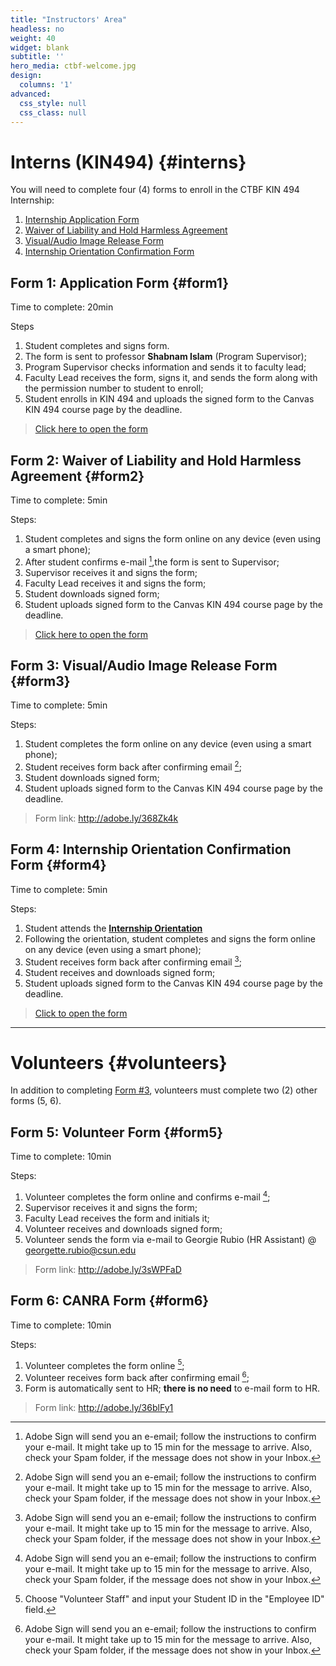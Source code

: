 ```yaml
---
title: "Instructors' Area"
headless: no
weight: 40
widget: blank
subtitle: ''
hero_media: ctbf-welcome.jpg
design:
  columns: '1'
advanced:
  css_style: null
  css_class: null
---
```


# Interns (KIN494) {#interns}

You will need to complete four (4) forms to enroll in the CTBF KIN 494 Internship:

1. [Internship Application Form](#form1)
2. [Waiver of Liability and Hold Harmless Agreement](#form2)
3. [Visual/Audio Image Release Form](#form3)
4. [Internship Orientation Confirmation Form](#form4)

## Form 1: Application Form {#form1}

Time to complete: 20min

Steps

1. Student completes and signs form. 
2. The form is sent to professor **Shabnam Islam** (Program Supervisor); 
3. Program Supervisor checks information and sends it to faculty lead;
4. Faculty Lead receives the form, signs it, and sends the form along with the permission number to student to enroll;
5. Student enrolls in KIN 494 and uploads the signed form to the Canvas KIN 494 course page by the deadline.

> [Click here to open the form](https://na1.documents.adobe.com/public/esignWidget?wid=CBFCIBAA3AAABLblqZhAVFOoXxJS4c8MtYVOk2vY69PDk9aDFLyMzttGxMZ-aEmXAvuUcFrwVyIpsvz9X5LE*)

## Form 2: Waiver of Liability and Hold Harmless Agreement {#form2}

Time to complete: 5min

Steps: 

1. Student completes and signs the form online on any device (even using a smart phone);
2. After student confirms e-mail [^1],the form is sent to Supervisor;
3. Supervisor receives it and signs the form;
3. Faculty Lead receives it and signs the form;
4. Student downloads signed form;
5. Student uploads signed form to the Canvas KIN 494 course page by the deadline.

> [Click here to open the form](https://na1.documents.adobe.com/public/esignWidget?wid=CBFCIBAA3AAABLblqZhDSXSfgv25lAxYKhrVpXI0sMIMkdjTjXCiMqrKjV6zMI9qf4ClyIv9S6SZLIvVrIC8*)

## Form 3: Visual/Audio Image Release Form {#form3}

Time to complete: 5min

Steps: 

1. Student completes the form online on any device (even using a smart phone);
2. Student receives form back after confirming email [^1];
3. Student downloads signed form;
4. Student uploads signed form to the Canvas KIN 494 course page by the deadline.

> Form link: http://adobe.ly/368Zk4k 

## Form 4: Internship Orientation Confirmation Form {#form4}

Time to complete: 5min

Steps: 

1. Student attends the [**Internship Orientation**](https://canvas.csun.edu/courses/37918)
2. Following the orientation, student completes and signs the form online on any device (even using a smart phone);
3. Student receives form back after confirming email [^1];
4. Student receives and downloads signed form;
5. Student uploads signed form to the Canvas KIN 494 course page by the deadline.

> [Click to open the form](https://na1.documents.adobe.com/public/esignWidget?wid=CBFCIBAA3AAABLblqZhBGZr8_nLuQt5U29F1-FG5thTl7KSBulg05DhcL-JsMMT9OZKHFnwGKzM8i-8ELrMM*)

----

# Volunteers {#volunteers}

In addition to completing [Form #3](#form3), volunteers must complete two (2) other forms (5, 6).

## Form 5: Volunteer Form {#form5}

Time to complete: 10min

Steps:

1. Volunteer completes the form online and confirms e-mail [^1];
2. Supervisor receives it and signs the form;
3. Faculty Lead receives the form and initials it;
4. Volunteer receives and downloads signed form;
5. Volunteer sends the form via e-mail to Georgie Rubio (HR Assistant) @ georgette.rubio@csun.edu

> Form link: http://adobe.ly/3sWPFaD

## Form 6: CANRA Form {#form6} 

Time to complete: 10min

Steps:

1. Volunteer completes the form online [^2];
2. Volunteer receives form back after confirming email [^1];
4. Form is automatically sent to HR; **there is no need** to e-mail form to HR.

> Form link: http://adobe.ly/36blFy1

[^1]: Adobe Sign will send you an e-email; follow the instructions to confirm your e-mail. It might take up to 15 min for the message to arrive. Also, check your Spam folder, if the message does not show in your Inbox.
[^2]: Choose "Volunteer Staff" and input your Student ID in the "Employee ID" field.
